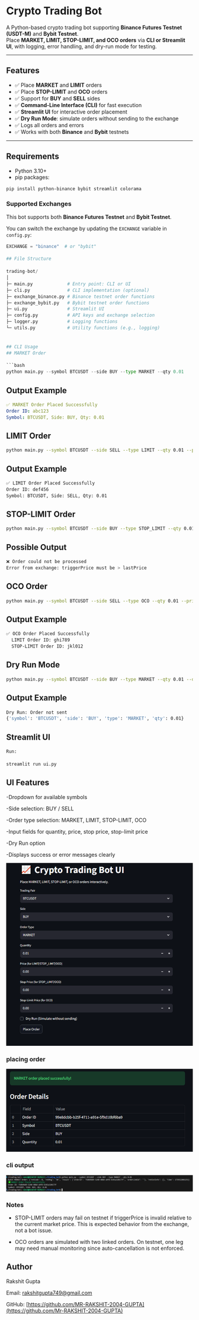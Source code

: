 # Crypto Trading Bot

A Python-based crypto trading bot supporting **Binance Futures Testnet (USDT-M)** and **Bybit Testnet**.  
Place **MARKET, LIMIT, STOP-LIMIT, and OCO orders** via **CLI or Streamlit UI**, with logging, error handling, and dry-run mode for testing.

---

## Features

- ✅ Place **MARKET** and **LIMIT** orders  
- ✅ Place **STOP-LIMIT** and **OCO** orders  
- ✅ Support for **BUY** and **SELL** sides  
- ✅ **Command-Line Interface (CLI)** for fast execution  
- ✅ **Streamlit UI** for interactive order placement  
- ✅ **Dry Run Mode**: simulate orders without sending to the exchange  
- ✅ Logs all orders and errors  
- ✅ Works with both **Binance** and **Bybit** testnets  

---

## Requirements

- Python 3.10+  
- pip packages:

```bash
pip install python-binance bybit streamlit colorama

```
### Supported Exchanges

This bot supports both **Binance Futures Testnet** and **Bybit Testnet**.  

You can switch the exchange by updating the `EXCHANGE` variable in `config.py`:

```python
EXCHANGE = "binance"  # or "bybit"

## File Structure

trading-bot/
│
├─ main.py             # Entry point: CLI or UI
├─ cli.py              # CLI implementation (optional)
├─ exchange_binance.py # Binance testnet order functions
├─ exchange_bybit.py   # Bybit testnet order functions
├─ ui.py               # Streamlit UI
├─ config.py           # API keys and exchange selection
├─ logger.py           # Logging functions
└─ utils.py            # Utility functions (e.g., logging)


## CLI Usage
## MARKET Order

```bash
python main.py --symbol BTCUSDT --side BUY --type MARKET --qty 0.01
```
## Output Example
```yaml
✅ MARKET Order Placed Successfully
Order ID: abc123
Symbol: BTCUSDT, Side: BUY, Qty: 0.01
```

## LIMIT Order
```bash
python main.py --symbol BTCUSDT --side SELL --type LIMIT --qty 0.01 --price 32000
```


## Output Example
```bash
✅ LIMIT Order Placed Successfully
Order ID: def456
Symbol: BTCUSDT, Side: SELL, Qty: 0.01
```

## STOP-LIMIT Order
```bash
python main.py --symbol BTCUSDT --side BUY --type STOP_LIMIT --qty 0.01 --price 31550 --stop_price 31500
```

## Possible Output
```bash
❌ Order could not be processed
Error from exchange: triggerPrice must be > lastPrice
```
## OCO Order
```bash
python main.py --symbol BTCUSDT --side SELL --type OCO --qty 0.01 --price 32000 --stop_price 29000 --stop_limit_price 28500
```

## Output Example
```bash
✅ OCO Order Placed Successfully
  LIMIT Order ID: ghi789
  STOP-LIMIT Order ID: jkl012
```

## Dry Run Mode
```bash
python main.py --symbol BTCUSDT --side BUY --type MARKET --qty 0.01 --dry_run
```

## Output Example
```bash
Dry Run: Order not sent
{'symbol': 'BTCUSDT', 'side': 'BUY', 'type': 'MARKET', 'qty': 0.01}
```
## Streamlit UI
```bash
Run:

streamlit run ui.py
```

## UI Features

-Dropdown for available symbols

-Side selection: BUY / SELL

-Order type selection: MARKET, LIMIT, STOP-LIMIT, OCO

-Input fields for quantity, price, stop price, stop-limit price

-Dry Run option

-Displays success or error messages clearly

![Trading Bot Screenshot](images/ui1.png)

### placing order
![Trading Bot Screenshot](images/ui2.png)

### cli output
![Trading Bot Screenshot](images/cli.png)

### Notes

- STOP-LIMIT orders may fail on testnet if triggerPrice is invalid relative to the current market price. This is expected behavior from the exchange, not a bot issue.

- OCO orders are simulated with two linked orders. On testnet, one leg may need manual monitoring since auto-cancellation is not enforced.

## Author

Rakshit Gupta

Email: rakshitgupta749@gmail.com

GitHub: [https://github.com/MR-RAKSHIT-2004-GUPTA](https://github.com/Mr-RAKSHIT-2004-GUPTA)
